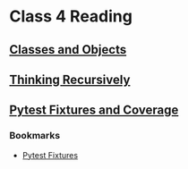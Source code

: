 # Class 4 Reading

## [Classes and Objects](https://www.learnpython.org/en/Classes_and_Objects)

## [Thinking Recursively](https://realpython.com/python-thinking-recursively/)

## [Pytest Fixtures and Coverage](https://www.linuxjournal.com/content/python-testing-pytest-fixtures-and-coverage)

### Bookmarks

- [Pytest Fixtures](https://docs.pytest.org/en/latest/explanation/fixtures.html)